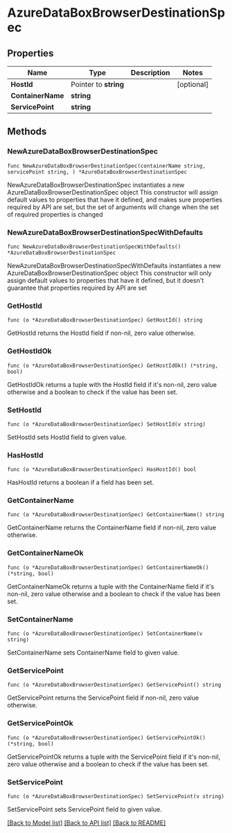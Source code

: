 # AzureDataBoxBrowserDestinationSpec

## Properties

Name | Type | Description | Notes
------------ | ------------- | ------------- | -------------
**HostId** | Pointer to **string** |  | [optional] 
**ContainerName** | **string** |  | 
**ServicePoint** | **string** |  | 

## Methods

### NewAzureDataBoxBrowserDestinationSpec

`func NewAzureDataBoxBrowserDestinationSpec(containerName string, servicePoint string, ) *AzureDataBoxBrowserDestinationSpec`

NewAzureDataBoxBrowserDestinationSpec instantiates a new AzureDataBoxBrowserDestinationSpec object
This constructor will assign default values to properties that have it defined,
and makes sure properties required by API are set, but the set of arguments
will change when the set of required properties is changed

### NewAzureDataBoxBrowserDestinationSpecWithDefaults

`func NewAzureDataBoxBrowserDestinationSpecWithDefaults() *AzureDataBoxBrowserDestinationSpec`

NewAzureDataBoxBrowserDestinationSpecWithDefaults instantiates a new AzureDataBoxBrowserDestinationSpec object
This constructor will only assign default values to properties that have it defined,
but it doesn't guarantee that properties required by API are set

### GetHostId

`func (o *AzureDataBoxBrowserDestinationSpec) GetHostId() string`

GetHostId returns the HostId field if non-nil, zero value otherwise.

### GetHostIdOk

`func (o *AzureDataBoxBrowserDestinationSpec) GetHostIdOk() (*string, bool)`

GetHostIdOk returns a tuple with the HostId field if it's non-nil, zero value otherwise
and a boolean to check if the value has been set.

### SetHostId

`func (o *AzureDataBoxBrowserDestinationSpec) SetHostId(v string)`

SetHostId sets HostId field to given value.

### HasHostId

`func (o *AzureDataBoxBrowserDestinationSpec) HasHostId() bool`

HasHostId returns a boolean if a field has been set.

### GetContainerName

`func (o *AzureDataBoxBrowserDestinationSpec) GetContainerName() string`

GetContainerName returns the ContainerName field if non-nil, zero value otherwise.

### GetContainerNameOk

`func (o *AzureDataBoxBrowserDestinationSpec) GetContainerNameOk() (*string, bool)`

GetContainerNameOk returns a tuple with the ContainerName field if it's non-nil, zero value otherwise
and a boolean to check if the value has been set.

### SetContainerName

`func (o *AzureDataBoxBrowserDestinationSpec) SetContainerName(v string)`

SetContainerName sets ContainerName field to given value.


### GetServicePoint

`func (o *AzureDataBoxBrowserDestinationSpec) GetServicePoint() string`

GetServicePoint returns the ServicePoint field if non-nil, zero value otherwise.

### GetServicePointOk

`func (o *AzureDataBoxBrowserDestinationSpec) GetServicePointOk() (*string, bool)`

GetServicePointOk returns a tuple with the ServicePoint field if it's non-nil, zero value otherwise
and a boolean to check if the value has been set.

### SetServicePoint

`func (o *AzureDataBoxBrowserDestinationSpec) SetServicePoint(v string)`

SetServicePoint sets ServicePoint field to given value.



[[Back to Model list]](../README.md#documentation-for-models) [[Back to API list]](../README.md#documentation-for-api-endpoints) [[Back to README]](../README.md)


